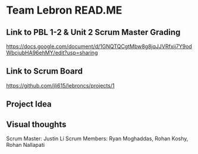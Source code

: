 # Team Lebron READ.ME

## Link to PBL 1-2 & Unit 2 Scrum Master Grading
https://docs.google.com/document/d/1GNQTQCgtMbw8g8jqJJVRfxij7Y9odWbcjubHA96ehMY/edit?usp=sharing 

## Link to Scrum Board
https://github.com/jli615/lebroncs/projects/1

## Project Idea


## Visual thoughts



Scrum Master: Justin Li 
Scrum Members: Ryan Moghaddas, Rohan Koshy, Rohan Nallapati







